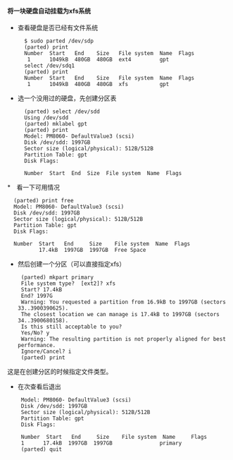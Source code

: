 #### 将一块硬盘自动挂载为xfs系统

* 查看硬盘是否已经有文件系统

        $ sudo parted /dev/sdp
        (parted) print
        Number  Start   End    Size   File system  Name  Flags
         1      1049kB  480GB  480GB  ext4         gpt
        select /dev/sdq1
        (parted) print 
        Number  Start   End    Size   File system  Name  Flags
         1      1049kB  480GB  480GB  xfs          gpt

* 选一个没用过的硬盘，先创建分区表

        (parted) select /dev/sdd
        Using /dev/sdd
        (parted) mklabel gpt
        (parted) print
        Model: PM8060- DefaultValue3 (scsi)
        Disk /dev/sdd: 1997GB
        Sector size (logical/physical): 512B/512B
        Partition Table: gpt
        Disk Flags:

        Number  Start  End  Size  File system  Name  Flags

*　看一下可用情况

      (parted) print free
      Model: PM8060- DefaultValue3 (scsi)
      Disk /dev/sdd: 1997GB
      Sector size (logical/physical): 512B/512B
      Partition Table: gpt
      Disk Flags:

      Number  Start   End     Size    File system  Name  Flags
              17.4kB  1997GB  1997GB  Free Space

*  然后创建一个分区（可以直接指定xfs）

        (parted) mkpart primary
        File system type?  [ext2]? xfs
        Start? 17.4kB
        End? 1997G
        Warning: You requested a partition from 16.9kB to 1997GB (sectors 33..3900390625).
        The closest location we can manage is 17.4kB to 1997GB (sectors 34..3900680158).
        Is this still acceptable to you?
        Yes/No? y
        Warning: The resulting partition is not properly aligned for best performance.
        Ignore/Cancel? i
        (parted) print
  
  这是在创建分区的时候指定文件类型。
  
*  在次查看后退出

        Model: PM8060- DefaultValue3 (scsi)
        Disk /dev/sdd: 1997GB
        Sector size (logical/physical): 512B/512B
        Partition Table: gpt
        Disk Flags:

        Number  Start   End     Size    File system  Name     Flags
        1      17.4kB  1997GB  1997GB               primary
        (parted) quit
